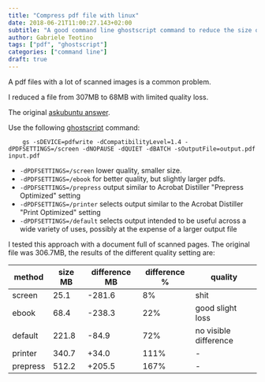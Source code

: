 ```yaml
---
title: "Compress pdf file with linux"
date: 2018-06-21T11:00:27.143+02:00
subtitle: "A good command line ghostscript command to reduce the size of big pdf files"
author: Gabriele Teotino
tags: ["pdf", "ghostscript"]
categories: ["command line"]
draft: true
---
```


A pdf files with a lot of scanned images is a common problem.

I reduced a file from 307MB to 68MB with limited quality loss.

<!--more-->

The original [askubuntu answer](https://askubuntu.com/a/256449).

Use the following [ghostscript](http://ghostscript.com/doc/current/Ps2pdf.htm) command:

```shell
    gs -sDEVICE=pdfwrite -dCompatibilityLevel=1.4 -dPDFSETTINGS=/screen -dNOPAUSE -dQUIET -dBATCH -sOutputFile=output.pdf input.pdf
```

- `-dPDFSETTINGS=/screen` lower quality, smaller size.
- `-dPDFSETTINGS=/ebook` for better quality, but slightly larger pdfs.
- `-dPDFSETTINGS=/prepress` output similar to Acrobat Distiller "Prepress Optimized" setting
- `-dPDFSETTINGS=/printer` selects output similar to the Acrobat Distiller "Print Optimized" setting
- `-dPDFSETTINGS=/default` selects output intended to be useful across a wide variety of uses, possibly at the expense of a larger output file

I tested this approach with a document full of scanned pages. The original file was 306.7MB, the results of the different quality setting are:

method  |size MB|difference MB|difference %|quality
--------|-------|-------------|------------|---------
screen  |   25.1|       -281.6|          8%|shit
ebook   |   68.4|       -238.3|         22%|good slight loss
default |  221.8|        -84.9|         72%|no visible difference
printer |  340.7|        +34.0|        111%|-
prepress|  512.2|       +205.5|        167%|-
